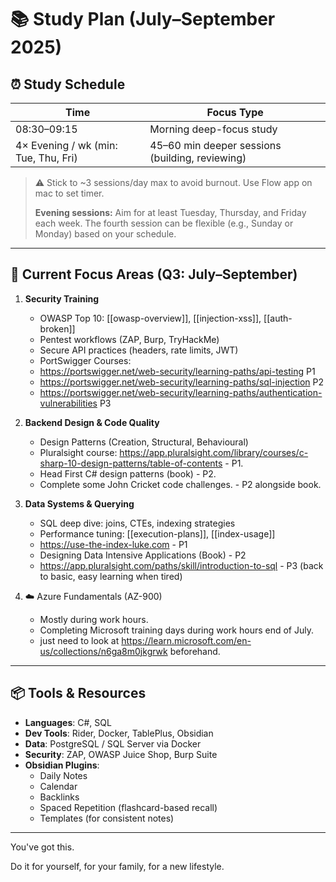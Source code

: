 # 📚 Study Plan (July–September 2025)

## ⏰ Study Schedule

| Time         | Focus Type              |
|--------------|--------------------------|
| 08:30–09:15  | Morning deep-focus study |
| 4× Evening / wk (min: Tue, Thu, Fri) | 45–60 min deeper sessions (building, reviewing) |

> ⚠️ Stick to ~3 sessions/day max to avoid burnout. Use Flow app on mac to set timer. 
> 
> **Evening sessions:** Aim for at least Tuesday, Thursday, and Friday each week. The fourth session can be flexible (e.g., Sunday or Monday) based on your schedule.
---

## 🎯 Current Focus Areas (Q3: July–September)

1. **Security Training**
   - OWASP Top 10: [[owasp-overview]], [[injection-xss]], [[auth-broken]]
   - Pentest workflows (ZAP, Burp, TryHackMe)
   - Secure API practices (headers, rate limits, JWT)
   - PortSwigger Courses: 
   - https://portswigger.net/web-security/learning-paths/api-testing P1
   - https://portswigger.net/web-security/learning-paths/sql-injection P2 
   - https://portswigger.net/web-security/learning-paths/authentication-vulnerabilities P3

2. **Backend Design & Code Quality**
   - Design Patterns (Creation, Structural, Behavioural)
   - Pluralsight course: https://app.pluralsight.com/library/courses/c-sharp-10-design-patterns/table-of-contents - P1.
   - Head First C# design patterns (book) - P2.
   - Complete some John Cricket code challenges. - P2 alongside book. 

3. **Data Systems & Querying**
   - SQL deep dive: joins, CTEs, indexing strategies
   - Performance tuning: [[execution-plans]], [[index-usage]]
   - https://use-the-index-luke.com - P1
   - Designing Data Intensive Applications (Book) - P2
   - https://app.pluralsight.com/paths/skill/introduction-to-sql - P3 (back to basic, easy learning when tired)

4. ☁️ Azure Fundamentals (AZ-900)

   - Mostly during work hours.
   - Completing Microsoft training days during work hours end of July.
   - just need to look at https://learn.microsoft.com/en-us/collections/n6ga8m0jkgrwk beforehand. 

---

## 📦 Tools & Resources

- **Languages**: C#, SQL
- **Dev Tools**: Rider, Docker, TablePlus, Obsidian
- **Data**: PostgreSQL / SQL Server via Docker
- **Security**: ZAP, OWASP Juice Shop, Burp Suite
- **Obsidian Plugins**:
  - Daily Notes
  - Calendar
  - Backlinks
  - Spaced Repetition (flashcard-based recall)
  - Templates (for consistent notes)

---

You've got this.

Do it for yourself, for your family, for a new lifestyle. 